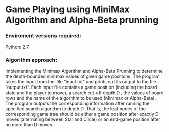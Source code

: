 Game Playing using MiniMax Algorithm and Alpha-Beta prunning
==========================================================

### Enviroment versions required:
Python: 2.7 

### Algorithm approach:
Implementing the Minimax Algorithm and Alpha-Beta Prunning to determine the depth-bounded minimax values of given game positions. The program takes the input from the file “input.txt” and prints out its output to the file “output.txt”. Each input file contains a game position (including the board state and the player to move), a search cut-off depth D , the values of board rows and the name of the algorithm to be used (Minimax or Alpha-Beta). The program outputs the corresponding information after running the specified search algorithm to depth D. That is, the leaf nodes of the corresponding game tree should be either a game position after exactly D moves (alternating between Star and Circle) or an end-game position after no more than D moves.
